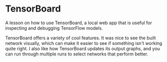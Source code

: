 # TensorBoard

A lesson on how to use TensorBoard, a local web app that is useful for inspecting and debugging TensorFlow models.

TensorBoard offers a variety of cool features. It was nice to see the built network visually, which can make it easier to see if something isn't working quite right. I also like how TensorBoard updates its output graphs, and you can run through multiple runs to select networks that perform better.
